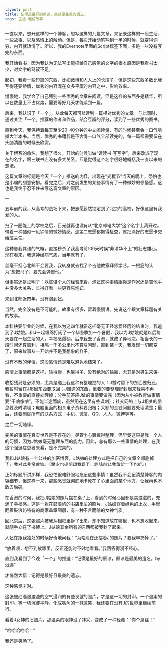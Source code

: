 ```yaml
---
layout: post
title: 记得是最好的原谅，原谅是最美的遗忘。
tags: 生活 睡前故事
---
```


一直以来，想开这样的一个博客，想写这样的几篇文章，来记录这样的一段生活、一些故事、以及感情上的触动。但是，每次开始动笔写到一半的时候，就变得词穷，内容就矫情了。所以，我的Evernote里面的Script标签下面，多是一些没有写完的东西。

我开始看书，因为我认为无法写出能描绘自己感觉的文字的根本原因是我看书太少，对文字的驾驭不足。

<!--more-->

起初，我看一些短篇的东西，比如微博和人人上的长段子，但是这些东西多数比我写得还要矫情，优秀的内容混在众多平庸的内容之中，影响效率。

慢慢地，我学会了自己甄别一些优秀的文章来阅读，但是这样的东西多是精华，所以在数量上不占优势，需要等好几天才能读到一篇。

后来，我认识了「一个」，从此每天都可以读到一篇相对优秀的文章。与此同时，通过关注「一个」推荐的作者和作品，结合豆瓣的评分，读到了一些优秀的图书。

直到今天，我保持着每天至少20-40分钟的中文阅读量，有的时候甚至会一口气啃掉大半本书。当然，优秀的书籍我是不舍得一口气全部读完的，每一篇都需要留在头脑清醒的时候去欣赏。

关于博客的命名，我想了很久，开始的时候叫做“读读书·写写字”，后来改成了现在的名字，跟三联书店没有多大关系，只是觉得这个名字很好地概括我一直以来的想法。

这篇文章的标题是今天「一个」推送的内容，出现在“光棍节”当天的晚上，恐怕也是小编的刻意安排。看完之后，对之前发生的某些事情有了一种微妙的顿悟感。这也是我终于忍不住来写这篇文章的原因。

--

五年前的我，从高考的战场下来，把志愿毅然锁定到了北京的高校，好像这里有我爱的人。

扫了一圈能上的学校之后，目光就再也没有从“北京邮电大学”这个名字上离开过。带着一种酷似一见钟情的微妙情感，连第二志愿都懒得检查，就把涂好的志愿卡交给班主任。

这种舍我其谁的气概，直接秒杀了我高考前100天时候“非清华不上”的壮志雄心。现在看来，我这神经病气质，当年就有了。

丝毫不担心北邮不会要我，我转身就去找了个吉他教室拜师学艺。一根筋的认为“想把马子，要先会弹吉他。”

但事实还是证明了：以陈谌个人的经验来看，泡妞这种事情跟你是作家还是吉他手并没多大关系，长得好看一些更容易泡妞。

来到北邮近四年，没有泡到妞。

当然，完全没有是不可能的。故事有很多，留着慢慢讲。先说这个跟文章标题有关的故事。

本科快要毕业的时候，在我以为这四年就要这样毫无正经恋爱经历的结束时，我追到了J姑娘。和J一起缠绵打闹了一个毕业季加一个暑假，我以为J姑娘就是以后每天要在一起生活的人，幸福感爆棚。后来我去了香港，就成了异地恋。相当长的一段时间还算顺利，相隔一千多公里也不算啥问题，直到某一天，我发现一切都变了，原来故事从一开始并不是我想象的样子。

没有不散的伴侣，这段感情还是难以避免地结束了。

感情上事情都是这样，输得惨，也赢得多，没有绝对的输赢，尤其是对男生来讲。

收拾残局是必须的，尤其是碰上我这种有整理控的人：J暂时留下的东西要归还，我暂时留在J那里东西要取回；J赠送的东西，重要的要整理好封起来轻易不再看，不重要的直接处理掉；分手前答应J做的事情要做完（因为从小被教育做事情要“干啥像啥”，不能半途而废，虽然用在这里有些讽刺）；社交网络上与J相关的信息要及时清理；电脑里面的相关电子资料要归档；大额的金钱问题要处理清楚；最后，还要删除所有的联系方式：手机、微信、QQ、人人、微博等等。

之后一切随缘。

完美的事情在真实世界是不存在的。尽管小心翼翼得整理，但毕竟这只是我一个人的习惯，因为J姑娘毫无整理东西的能力。因此，总有那么一些事情的处理，在我这个强迫症患者来看，是不完美的。

我和J姑娘有一个公共的加密博客，J姑娘的处理方式是把自己的文章全部删掉了，我对此非常苦恼。（至少也提前跟我说下，删除前让我备份一下也好。）

正如标题所讲那样，我恐怕很难舒服地忘记这些事情：虽然我不会记清楚博客的内容细节，但这样一来，那些感觉就彻底地卡死在了心里面的某个地方，让我再也不敢去触碰。

在香港的时候，我把J姑娘的照片摆在桌子上，看到的时候心里都是美滋滋的，充满了幸福感。这是一张在鼓浪屿的书店里拍的照片，J姑娘穿着绿色的上衣，手里翻着鼓浪屿特有的商家盖章图册，有一种不言而喻的女神气质。

回北京后，这张照片被我从相框里拆了出来，却不知道放在哪里，也不想收起来，就随手立在了书架上。J姑娘其余所有的东西都被我封了起来。

人妞在跟我独处的时候好奇地问我：“为啥现在还摆着J的照片？要我早扔掉了。”

“放着呗，想不到放哪里，反正还能时不时地看看。”我回答得漫不经心。

直到我看到了今晚「一个」的推送：“记得是最好的原谅，原谅是最美的遗忘。by 迟遇”

才恍然大悟：记得是最好且最美的遗忘。

这种感觉才对。

这张被红磡湿漉漉的空气浸润的有些发皱的照片，才是这一切的封印。一个温柔的封印。等一切沉淀平静，化成嘴角的一抹微笑，我还要在没有J的世界里继续前行。

看着J女神的旧照片，那温柔的眼神没了神采，变成了一种轻蔑：“你个屌丝！”

“哈哈哈哈哈！”

我还是笑场了。